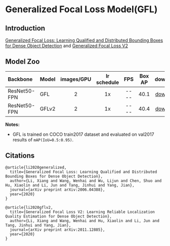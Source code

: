 # Generalized Focal Loss Model(GFL)

## Introduction

[Generalized Focal Loss: Learning Qualified and Distributed Bounding Boxes for Dense Object Detection](https://arxiv.org/abs/2006.04388) and [Generalized Focal Loss V2](https://arxiv.org/pdf/2011.12885.pdf)



## Model Zoo

| Backbone        | Model      | images/GPU | lr schedule |FPS | Box AP |                           download                          | config |
| :-------------- | :------------- | :-----: | :-----: | :------------: | :-----: | :-----------------------------------------------------: | :-----: |
| ResNet50-FPN    | GFL           |    2    |   1x      |     ----     |  40.1  | [download](https://paddledet.bj.bcebos.com/models/gfl_r50_fpn_1x_coco.pdparams) | [config](https://github.com/PaddlePaddle/PaddleDetection/tree/develop/configs/gfl/gfl_r50_fpn_1x_coco.yml) |
| ResNet50-FPN    | GFLv2       |    2    |   1x      |     ----     |  40.4  | [download](https://paddledet.bj.bcebos.com/models/gflv2_r50_fpn_1x_coco.pdparams) | [config](https://github.com/PaddlePaddle/PaddleDetection/tree/develop/configs/gfl/gflv2_r50_fpn_1x_coco.yml) |


**Notes:**

- GFL is trained on COCO train2017 dataset and evaluated on val2017 results of `mAP(IoU=0.5:0.95)`.

## Citations
```
@article{li2020generalized,
  title={Generalized Focal Loss: Learning Qualified and Distributed Bounding Boxes for Dense Object Detection},
  author={Li, Xiang and Wang, Wenhai and Wu, Lijun and Chen, Shuo and Hu, Xiaolin and Li, Jun and Tang, Jinhui and Yang, Jian},
  journal={arXiv preprint arXiv:2006.04388},
  year={2020}
}

@article{li2020gflv2,
  title={Generalized Focal Loss V2: Learning Reliable Localization Quality Estimation for Dense Object Detection},
  author={Li, Xiang and Wang, Wenhai and Hu, Xiaolin and Li, Jun and Tang, Jinhui and Yang, Jian},
  journal={arXiv preprint arXiv:2011.12885},
  year={2020}
}

```
